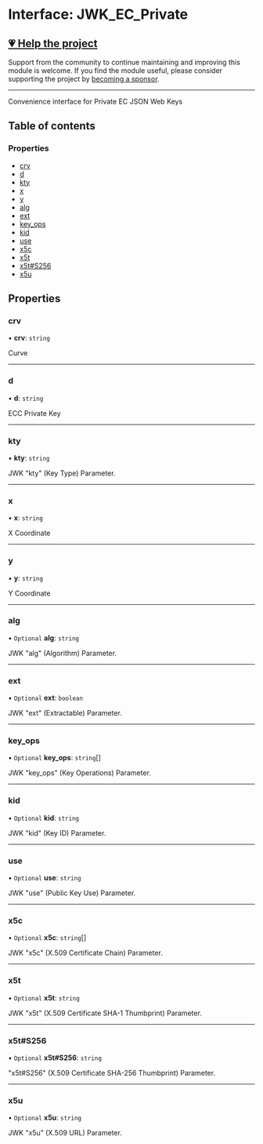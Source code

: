 # Interface: JWK\_EC\_Private

## [💗 Help the project](https://github.com/sponsors/panva)

Support from the community to continue maintaining and improving this module is welcome. If you find the module useful, please consider supporting the project by [becoming a sponsor](https://github.com/sponsors/panva).

---

Convenience interface for Private EC JSON Web Keys

## Table of contents

### Properties

- [crv](types.JWK_EC_Private.md#crv)
- [d](types.JWK_EC_Private.md#d)
- [kty](types.JWK_EC_Private.md#kty)
- [x](types.JWK_EC_Private.md#x)
- [y](types.JWK_EC_Private.md#y)
- [alg](types.JWK_EC_Private.md#alg)
- [ext](types.JWK_EC_Private.md#ext)
- [key\_ops](types.JWK_EC_Private.md#key_ops)
- [kid](types.JWK_EC_Private.md#kid)
- [use](types.JWK_EC_Private.md#use)
- [x5c](types.JWK_EC_Private.md#x5c)
- [x5t](types.JWK_EC_Private.md#x5t)
- [x5t#S256](types.JWK_EC_Private.md#x5t#s256)
- [x5u](types.JWK_EC_Private.md#x5u)

## Properties

### crv

• **crv**: `string`

Curve

___

### d

• **d**: `string`

ECC Private Key

___

### kty

• **kty**: `string`

JWK "kty" (Key Type) Parameter.

___

### x

• **x**: `string`

X Coordinate

___

### y

• **y**: `string`

Y Coordinate

___

### alg

• `Optional` **alg**: `string`

JWK "alg" (Algorithm) Parameter.

___

### ext

• `Optional` **ext**: `boolean`

JWK "ext" (Extractable) Parameter.

___

### key\_ops

• `Optional` **key\_ops**: `string`[]

JWK "key_ops" (Key Operations) Parameter.

___

### kid

• `Optional` **kid**: `string`

JWK "kid" (Key ID) Parameter.

___

### use

• `Optional` **use**: `string`

JWK "use" (Public Key Use) Parameter.

___

### x5c

• `Optional` **x5c**: `string`[]

JWK "x5c" (X.509 Certificate Chain) Parameter.

___

### x5t

• `Optional` **x5t**: `string`

JWK "x5t" (X.509 Certificate SHA-1 Thumbprint) Parameter.

___

### x5t#S256

• `Optional` **x5t#S256**: `string`

"x5t#S256" (X.509 Certificate SHA-256 Thumbprint) Parameter.

___

### x5u

• `Optional` **x5u**: `string`

JWK "x5u" (X.509 URL) Parameter.
